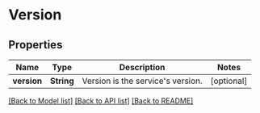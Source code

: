 # Version

## Properties
Name | Type | Description | Notes
------------ | ------------- | ------------- | -------------
**version** | **String** | Version is the service&#39;s version. | [optional] 

[[Back to Model list]](../README.md#documentation-for-models) [[Back to API list]](../README.md#documentation-for-api-endpoints) [[Back to README]](../README.md)


